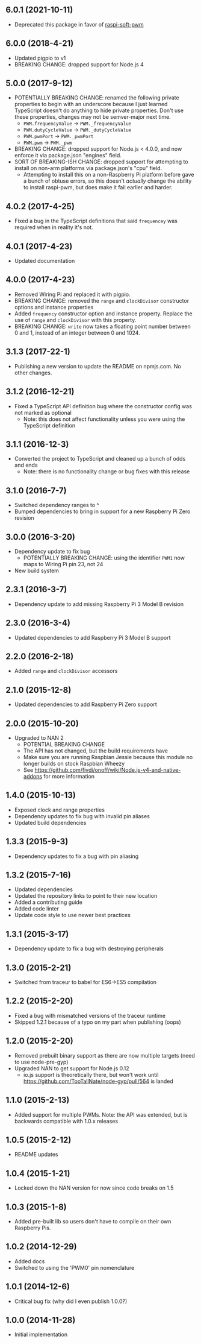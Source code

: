 ## 6.0.1 (2021-10-11)

- Deprecated this package in favor of [raspi-soft-pwm](https://github.com/nebrius/raspi-soft-pwm)

## 6.0.0 (2018-4-21)

- Updated pigpio to v1
- BREAKING CHANGE: dropped support for Node.js 4

## 5.0.0 (2017-9-12)

- POTENTIALLY BREAKING CHANGE: renamed the following private properties to begin with an underscore because I just learned TypeScript doesn't do anything to hide private properties. Don't use these properties, changes may not be semver-major next time.
    - `PWM.frequencyValue` -> `PWM._frequencyValue`
    - `PWM.dutyCycleValue` -> `PWM._dutyCycleValue`
    - `PWM.pwmPort` -> `PWM._pwmPort`
    - `PWM.pwm` -> `PWM._pwm`
- BREAKING CHANGE: dropped support for Node.js < 4.0.0, and now enforce it via package.json "engines" field.
- SORT OF BREAKING-ISH CHANGE: dropped support for attempting to install on non-arm platforms via package.json's "cpu" field.
    - Attempting to install this on a non-Raspberry Pi platform before gave a bunch of obtuse errors, so this doesn't _actually_ change the ability to install raspi-pwm, but does make it fail earlier and harder.

## 4.0.2 (2017-4-25)

- Fixed a bug in the TypeScript definitions that said `frequencey` was required when in reality it's not.

## 4.0.1 (2017-4-23)

- Updated documentation

## 4.0.0 (2017-4-23)

- Removed Wiring Pi and replaced it with pigpio.
- BREAKING CHANGE: removed the `range` and `clockDivisor` constructor options and instance properties
- Added `frequency` constructor option and instance property. Replace the use of `range` and `clockDivisor` with this property.
- BREAKING CHANGE: `write` now takes a floating point number between 0 and 1, instead of an integer between 0 and 1024.

## 3.1.3 (2017-22-1)

- Publishing a new version to update the README on npmjs.com. No other changes.

## 3.1.2 (2016-12-21)

- Fixed a TypeScript API definition bug where the constructor config was not marked as optional
  - Note: this does not affect functionality unless you were using the TypeScript definition

## 3.1.1 (2016-12-3)

- Converted the project to TypeScript and cleaned up a bunch of odds and ends
  - Note: there is no functionality change or bug fixes with this release

## 3.1.0 (2016-7-7)

- Switched dependency ranges to ^
- Bumped dependencies to bring in support for a new Raspberry Pi Zero revision

## 3.0.0 (2016-3-20)

- Dependency update to fix bug
  - POTENTIALLY BREAKING CHANGE: using the identifier `PWM1` now maps to Wiring Pi pin 23, not 24
- New build system

## 2.3.1 (2016-3-7)

- Dependency update to add missing Raspberry Pi 3 Model B revision

## 2.3.0 (2016-3-4)

- Updated dependencies to add Raspberry Pi 3 Model B support

## 2.2.0 (2016-2-18)

- Added `range` and `clockDivisor` accessors

## 2.1.0 (2015-12-8)

- Updated dependencies to add Raspberry Pi Zero support

## 2.0.0 (2015-10-20)

- Upgraded to NAN 2
  - POTENTIAL BREAKING CHANGE
  - The API has not changed, but the build requirements have
  - Make sure you are running Raspbian Jessie because this module no longer builds on stock Raspbian Wheezy
  - See https://github.com/fivdi/onoff/wiki/Node.js-v4-and-native-addons for more information

## 1.4.0 (2015-10-13)

- Exposed clock and range properties
- Dependency updates to fix bug with invalid pin aliases
- Updated build dependencies

## 1.3.3 (2015-9-3)

- Dependency updates to fix a bug with pin aliasing

## 1.3.2 (2015-7-16)

- Updated dependencies
- Updated the repository links to point to their new location
- Added a contributing guide
- Added code linter
- Update code style to use newer best practices

## 1.3.1 (2015-3-17)

- Dependency update to fix a bug with destroying peripherals

## 1.3.0 (2015-2-21)

- Switched from traceur to babel for ES6->ES5 compilation

## 1.2.2 (2015-2-20)

- Fixed a bug with mismatched versions of the traceur runtime
- Skipped 1.2.1 because of a typo on my part when publishing (oops)

## 1.2.0 (2015-2-20)

- Removed prebuilt binary support as there are now multiple targets (need to use node-pre-gyp)
- Upgraded NAN to get support for Node.js 0.12
  - io.js support is theoretically there, but won't work until https://github.com/TooTallNate/node-gyp/pull/564 is landed

## 1.1.0 (2015-2-13)

- Added support for multiple PWMs. Note: the API was extended, but is backwards compatible with 1.0.x releases

## 1.0.5 (2015-2-12)

- README updates

## 1.0.4 (2015-1-21)

- Locked down the NAN version for now since code breaks on 1.5

## 1.0.3 (2015-1-8)

- Added pre-built lib so users don't have to compile on their own Raspberry Pis.

## 1.0.2 (2014-12-29)

- Added docs
- Switched to using the 'PWM0' pin nomenclature

## 1.0.1 (2014-12-6)

- Critical bug fix (why did I even publish 1.0.0?)

## 1.0.0 (2014-11-28)

- Initial implementation
